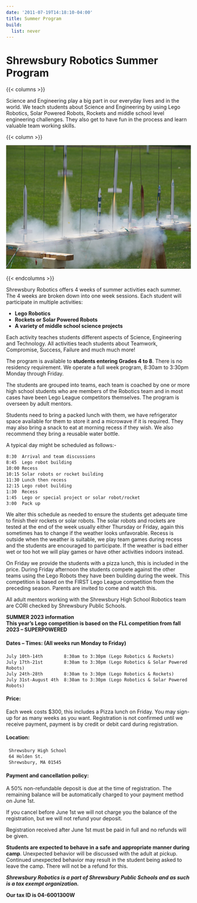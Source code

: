 ```yaml
---
date: '2011-07-19T14:18:10-04:00'
title: Summer Program
build:
  list: never
---
```


# Shrewsbury Robotics Summer Program

{{< columns >}}

Science and Engineering play a big part in our everyday lives and in the world. We teach students about Science and Engineering by using Lego Robotics, Solar Powered Robots, Rockets and middle school level engineering challenges. They also get to have fun in the process and learn valuable team working skills.

{{< column >}}

![Rockets](Rockets.jpg)

{{< endcolumns >}}

Shrewsbury Robotics offers 4 weeks of summer activities each summer. The 4 weeks are broken down into one week sessions. Each student will participate in multiple activities:

- **Lego Robotics**
- **Rockets or Solar Powered Robots**
- **A variety of middle school science projects**

Each activity teaches students different aspects of Science, Engineering and Technology. All activities teach students about Teamwork, Compromise, Success, Failure and much much more!

The program is available to **students entering Grades 4 to 8**. There is no residency requirement. We operate a full week program, 8:30am to 3:30pm Monday through Friday.

The students are grouped into teams, each team is coached by one or more high school students who are members of the Robotics team and in most cases have been Lego League competitors themselves. The program is overseen by adult mentors.

Students need to bring a packed lunch with them, we have refrigerator space available for them to store it and a microwave if it is required. They may also bring a snack to eat at morning recess if they wish. We also recommend they bring a reusable water bottle.

A typical day might be scheduled as follows:-

    8:30  Arrival and team discussions
    8:45  Lego robot building
    10:00 Recess
    10:15 Solar robots or rocket building
    11:30 Lunch then recess
    12:15 Lego robot building
    1:30  Recess
    1:45  Lego or special project or solar robot/rocket
    3:00  Pack up

We alter this schedule as needed to ensure the students get adequate time to finish their rockets or solar robots. The solar robots and rockets are tested at the end of the week usually either Thursday or Friday, again this sometimes has to change if the weather looks unfavorable. Recess is outside when the weather is suitable, we play team games during recess and the students are encouraged to participate. If the weather is bad either wet or too hot we will play games or have other activities indoors instead.

On Friday we provide the students with a pizza lunch, this is included in the price. During Friday afternoon the students compete against the other teams using the Lego Robots they have been building during the week. This competition is based on the FIRST Lego League competition from the preceding season. Parents are invited to come and watch this.

All adult mentors working with the Shrewsbury High School Robotics team are CORI checked by Shrewsbury Public Schools.

**SUMMER 2023 information**\
**This year’s Lego competition is based on the FLL competition from fall 2023 – SUPERPOWERED**

#### Dates – Times: (All weeks run Monday to Friday)

    July 10th-14th        8:30am to 3:30pm (Lego Robotics & Rockets)
    July 17th-21st        8:30am to 3:30pm (Lego Robotics & Solar Powered Robots)
    July 24th-28th        8:30am to 3:30pm (Lego Robotics & Rockets)
    July 31st-August 4th  8:30am to 3:30pm (Lego Robotics & Solar Powered Robots)

#### Price:

Each week costs $300, this includes a Pizza lunch on Friday. You may sign-up for as many weeks as you want. Registration is not confirmed until we receive payment, payment is by credit or debit card during registration.

#### Location:

     Shrewsbury High School
     64 Holden St.
     Shrewsbury, MA 01545


#### Payment and cancellation policy:

A 50% non-refundable deposit is due at the time of registration. The remaining balance will be automatically charged to your payment method on June 1st.

If you cancel before June 1st we will not charge you the balance of the registration, but we will not refund your deposit.

Registration received after June 1st must be paid in full and no refunds will be given.

**Students are expected to behave in a safe and appropriate manner during camp**. Unexpected behavior will be discussed with the adult at pickup. Continued unexpected behavior may result in the student being asked to leave the camp. There will not be a refund for this.

***Shrewsbury Robotics is a part of Shrewsbury Public Schools and as such is a tax exempt organization.***

**Our tax ID is 04-6001300W**
